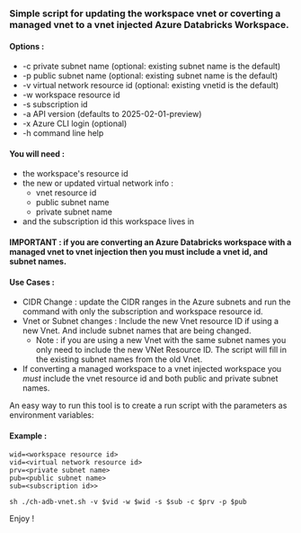 ### Simple script for updating the workspace vnet or coverting a managed vnet to a vnet injected Azure Databricks Workspace. 

#### Options : 
- -c private subnet name (optional: existing subnet name is the default)
- -p public subnet name (optional: existing subnet name is the default)
- -v virtual network resource id (optional: existing vnetid is the default)
- -w workspace resource id
- -s subscription id
- -a API version (defaults to 2025-02-01-preview)
- -x Azure CLI login (optional)
- -h command line help



#### You will need : 
- the workspace's resource id
- the new or updated virtual network info :
  - vnet resource id
  - public subnet name
  - private subnet name
- and the subscription id this workspace lives in

#### IMPORTANT : if you are converting an Azure Databricks workspace with a managed vnet to vnet injection then you must include a vnet id, and subnet names.

#### Use Cases : 
- CIDR Change : update the CIDR ranges in the Azure subnets and run the command with only the subscription and workspace resource id.
- Vnet or Subnet changes : Include the new Vnet resource ID if using a new Vnet. And include subnet names that are being changed.
    - Note : if you are using a new Vnet with the same subnet names you only need to include the new VNet Resource ID. The script will fill in the existing subnet names from the old Vnet.
- If converting a managed workspace to a vnet injected workspace you *must* include the vnet resource id and both public and private subnet names. 

An easy way to run this tool is to create a run script with the parameters as environment variables: 

#### Example :
```
wid=<workspace resource id>
vid=<virtual network resource id>
prv=<private subnet name>
pub=<public subnet name>
sub=<subscription id>>

sh ./ch-adb-vnet.sh -v $vid -w $wid -s $sub -c $prv -p $pub
```
Enjoy !

